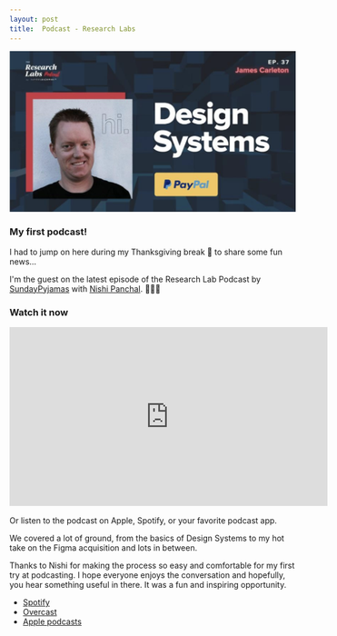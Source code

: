 ```yaml
---
layout: post
title:  Podcast - Research Labs
---
```

![Research Labs Podcast with James Carleton](/assets/posts/research-labs-podcast.png)

### My first podcast!

I had to jump on here during my Thanksgiving break 🦃 to share some fun news...

I'm the guest on the latest episode of the Research Lab Podcast by [SundayPyjamas](https://sundaypyjamas.com/) with [Nishi Panchal](https://www.linkedin.com/in/ACoAAAw6EREBWzBNaxnmnsVf985wSe2m9PNajAY).<!--more--> 🎉🎉🎉

### Watch it now

<iframe width="560" height="315" src="https://www.youtube.com/embed/2TqteHvRxYw" title="YouTube video player" frameborder="0" allow="accelerometer; autoplay; clipboard-write; encrypted-media; gyroscope; picture-in-picture; web-share" allowfullscreen></iframe>

Or listen to the podcast on Apple, Spotify, or your favorite podcast app.

We covered a lot of ground, from the basics of Design Systems to my hot take on the Figma acquisition and lots in between.

Thanks to Nishi for making the process so easy and comfortable for my first try at podcasting. I hope everyone enjoys the conversation and hopefully, you hear something useful in there. It was a fun and inspiring opportunity.

- [Spotify](https://open.spotify.com/episode/6mtIAcRDER9j8c2yBs3TvA?si=PbKBXnLSQf2lgb4YnjQ9dw)
- [Overcast](https://overcast.fm/+l9LbdMVRo)
- [Apple podcasts](https://podcasts.apple.com/in/podcast/37-james-carleton-on-enterprise-design-systems-sr-ux/id1531183257?i=1000587015236)
